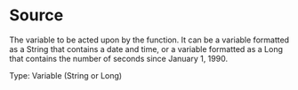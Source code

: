 # Source

The variable to be acted upon by the function. It can be a variable formatted as a String that contains a date and time, or a variable formatted as a Long that contains the number of seconds since January 1, 1990.

Type: Variable (String or Long)
